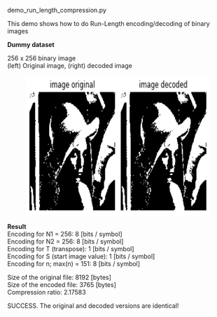 demo_run_length_compression.py

This demo shows how to do Run-Length encoding/decoding of binary images

**Dummy dataset**<br/>

256 x 256 binary image <br/>
(left) Original image, (right) decoded image
<p align="center">
  <img src="images_original_and_decoded.png" width="420" height="320"/>
</p>

**Result** <br/>
Encoding for N1 = 256: 8 [bits / symbol] <br/>
Encoding for N2 = 256: 8 [bits / symbol] <br/>
Encoding for T (transpose): 1 [bits / symbol] <br/>
Encoding for S (start image value): 1 [bits / symbol] <br/>
Encoding for n; max(n) = 151: 8 [bits / symbol] <br/>

Size of the original file: 8192 [bytes] <br/>
Size of the encoded file: 3765 [bytes] <br/>
Compression ratio:  2.17583 <br/>

SUCCESS. The original and decoded versions are identical! <br/>
